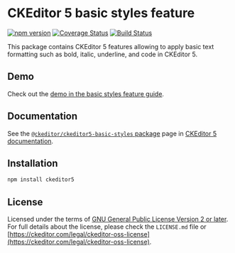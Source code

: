 CKEditor&nbsp;5 basic styles feature
========================================

[![npm version](https://badge.fury.io/js/%40ckeditor%2Fckeditor5-basic-styles.svg)](https://www.npmjs.com/package/@ckeditor/ckeditor5-basic-styles)
[![Coverage Status](https://coveralls.io/repos/github/ckeditor/ckeditor5/badge.svg?branch=master)](https://coveralls.io/github/ckeditor/ckeditor5?branch=master)
[![Build Status](https://travis-ci.com/ckeditor/ckeditor5.svg?branch=master)](https://app.travis-ci.com/github/ckeditor/ckeditor5)

This package contains CKEditor&nbsp;5 features allowing to apply basic text formatting such as bold, italic, underline, and code in CKEditor&nbsp;5.

## Demo

Check out the [demo in the basic styles feature guide](https://ckeditor.com/docs/ckeditor5/latest/features/basic-styles.html#demo).

## Documentation

See the [`@ckeditor/ckeditor5-basic-styles` package](https://ckeditor.com/docs/ckeditor5/latest/api/basic-styles.html) page in [CKEditor&nbsp;5 documentation](https://ckeditor.com/docs/ckeditor5/latest/).

## Installation

```bash
npm install ckeditor5
```

## License

Licensed under the terms of [GNU General Public License Version 2 or later](http://www.gnu.org/licenses/gpl.html). For full details about the license, please check the `LICENSE.md` file or [https://ckeditor.com/legal/ckeditor-oss-license](https://ckeditor.com/legal/ckeditor-oss-license).
